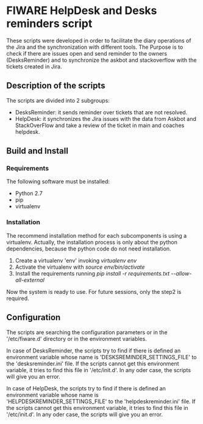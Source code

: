 # FIWARE HelpDesk and Desks reminders script

These scripts were developed in order to facilitate the diary operations of the Jira
and the synchronization with different tools. The Purpose is to check if there are issues
open and send reminder to the owners (DesksReminder) and to synchronize the askbot and
stackoverflow with the tickets created in Jira.

## Description of the scripts

The scripts are divided into 2 subgroups:

- DesksReminder: it sends reminder over tickets that are not resolved.
- HelpDesk: it synchronizes the Jira issues with the data from Askbot 
and StackOverFlow and take a review of the ticket in main and coaches helpdesk.

## Build and Install

### Requirements

The following software must be installed:

- Python 2.7
- pip
- virtualenv


### Installation

The recommend installation method for each subcomponents is using a virtualenv. 
Actually, the installation process is only about the python dependencies, because 
the python code do not need installation.

1) Create a virtualenv 'env' invoking *virtualenv env*
2) Activate the virtualenv with *source env/bin/activate*
3) Install the requirements running *pip install -r requirements.txt
   --allow-all-external*

Now the system is ready to use. For future sessions, only the step2 is required.


## Configuration

The scripts are searching the configuration parameters or in the '/etc/fiware.d'
directory or in the environment variables.

In case of DesksReminder, the scripts try to find if there is defined an environment
variable whose name is 'DESKSREMINDER_SETTINGS_FILE' to the 'desksreminder.ini' file. 
If the scripts cannot get this environment variable, it tries to find this file in 
'/etc/init.d'. In any oder case, the scripts will give you an error.

In case of HelpDesk, the scripts try to find if there is defined an environment
variable whose name is 'HELPDESKREMINDER_SETTINGS_FILE' to the 'helpdeskreminder.ini' 
file. If the scripts cannot get this environment variable, it tries to find this 
file in '/etc/init.d'. In any oder case, the scripts will give you an error.

